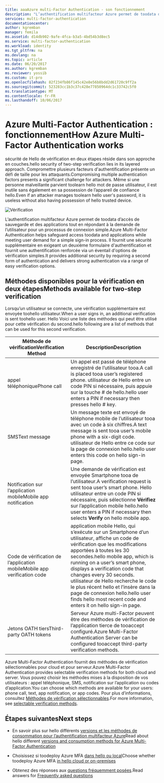 ```yaml
---
title: aaaAzure multi-Factor Authentication - son fonctionnement
description: "L’authentification multifacteur Azure permet de toodata d’accès de sauvegarde et des applications tout en répondant à la demande de l’utilisateur pour un processus de connexion simple. Il fournit une sécurité supplémentaire en exigeant un deuxième formulaire d'authentification et fournit une authentification renforcée via un éventail d'options de vérification simples."
services: multi-factor-authentication
documentationcenter: 
author: kgremban
manager: femila
ms.assetid: d14db902-9afe-4fca-b3a5-4bd54b3d8ec5
ms.service: multi-factor-authentication
ms.workload: identity
ms.tgt_pltfrm: na
ms.devlang: na
ms.topic: article
ms.date: 06/20/2017
ms.author: kgremban
ms.reviewer: yossib
ms.custom: it-pro
ms.openlocfilehash: 82f234fb86f145c42e8e56b8bdd2d61720c9ff2a
ms.sourcegitcommit: 523283cc1b3c37c428e77850964dc1c33742c5f0
ms.translationtype: MT
ms.contentlocale: fr-FR
ms.lasthandoff: 10/06/2017
---
```

# <a name="how-azure-multi-factor-authentication-works"></a><span data-ttu-id="63773-104">Azure Multi-Factor Authentication : fonctionnement</span><span class="sxs-lookup"><span data-stu-id="63773-104">How Azure Multi-Factor Authentication works</span></span>
<span data-ttu-id="63773-105">sécurité de Hello de vérification en deux étapes réside dans son approche en couches.</span><span class="sxs-lookup"><span data-stu-id="63773-105">hello security of two-step verification lies in its layered approach.</span></span> <span data-ttu-id="63773-106">Compromettre plusieurs facteurs d'authentification présente un défi de taille pour les attaquants.</span><span class="sxs-lookup"><span data-stu-id="63773-106">Compromising multiple authentication factors presents a significant challenge for attackers.</span></span> <span data-ttu-id="63773-107">Même si une personne malveillante parvient toolearn hello mot de passe utilisateur, il est inutile sans également en sa possession de l’appareil de confiance hello.</span><span class="sxs-lookup"><span data-stu-id="63773-107">Even if an attacker manages toolearn hello user's password, it is useless without also having possession of hello trusted device.</span></span> 

![Vérification](./media/multi-factor-authentication-how-it-works/howitworks.png)

<span data-ttu-id="63773-109">L’authentification multifacteur Azure permet de toodata d’accès de sauvegarde et des applications tout en répondant à la demande de l’utilisateur pour un processus de connexion simple.</span><span class="sxs-lookup"><span data-stu-id="63773-109">Azure Multi-Factor Authentication helps safeguard access toodata and applications while meeting user demand for a simple sign-in process.</span></span>  <span data-ttu-id="63773-110">Il fournit une sécurité supplémentaire en exigeant un deuxième formulaire d'authentification et fournit une authentification renforcée via un éventail d'options de vérification simples.</span><span class="sxs-lookup"><span data-stu-id="63773-110">It provides additional security by requiring a second form of authentication and delivers strong authentication via a range of easy verification options.</span></span>


## <a name="methods-available-for-two-step-verification"></a><span data-ttu-id="63773-111">Méthodes disponibles pour la vérification en deux étapes</span><span class="sxs-lookup"><span data-stu-id="63773-111">Methods available for two-step verification</span></span>
<span data-ttu-id="63773-112">Lorsqu’un utilisateur se connecte, une vérification supplémentaire est envoyée toohello utilisateur.</span><span class="sxs-lookup"><span data-stu-id="63773-112">When a user signs in, an additional verification is sent toohello user.</span></span>  <span data-ttu-id="63773-113">Hello Voici une liste des méthodes qui peut être utilisé pour cette vérification du second.</span><span class="sxs-lookup"><span data-stu-id="63773-113">hello following are a list of methods that can be used for this second verification.</span></span>

| <span data-ttu-id="63773-114">Méthode de vérification</span><span class="sxs-lookup"><span data-stu-id="63773-114">Verification Method</span></span> | <span data-ttu-id="63773-115">Description</span><span class="sxs-lookup"><span data-stu-id="63773-115">Description</span></span> |
| --- | --- |
| <span data-ttu-id="63773-116">appel téléphonique</span><span class="sxs-lookup"><span data-stu-id="63773-116">Phone call</span></span> |<span data-ttu-id="63773-117">Un appel est passé de téléphone enregistré de l’utilisateur tooa.</span><span class="sxs-lookup"><span data-stu-id="63773-117">A call is placed tooa user’s registered phone.</span></span> <span data-ttu-id="63773-118">utilisateur de Hello entre un code PIN si nécessaire, puis appuie sur la touche # de hello.</span><span class="sxs-lookup"><span data-stu-id="63773-118">hello user enters a PIN if necessary then presses hello # key.</span></span> |
| <span data-ttu-id="63773-119">SMS</span><span class="sxs-lookup"><span data-stu-id="63773-119">Text message</span></span> |<span data-ttu-id="63773-120">Un message texte est envoyé de téléphone mobile de l’utilisateur tooa avec un code à six chiffres.</span><span class="sxs-lookup"><span data-stu-id="63773-120">A text message is sent tooa user’s mobile phone with a six-digit code.</span></span> <span data-ttu-id="63773-121">utilisateur de Hello entre ce code sur la page de connexion hello.</span><span class="sxs-lookup"><span data-stu-id="63773-121">hello user enters this code on hello sign-in page.</span></span> |
| <span data-ttu-id="63773-122">Notification sur l’application mobile</span><span class="sxs-lookup"><span data-stu-id="63773-122">Mobile app notification</span></span> |<span data-ttu-id="63773-123">Une demande de vérification est envoyée Smartphone tooa de l’utilisateur.</span><span class="sxs-lookup"><span data-stu-id="63773-123">A verification request is sent tooa user’s smart phone.</span></span> <span data-ttu-id="63773-124">Hello utilisateur entre un code PIN si nécessaire, puis sélectionne **Vérifiez** sur l’application mobile hello.</span><span class="sxs-lookup"><span data-stu-id="63773-124">hello user enters a PIN if necessary then selects **Verify** on hello mobile app.</span></span> |
| <span data-ttu-id="63773-125">Code de vérification de l’application mobile</span><span class="sxs-lookup"><span data-stu-id="63773-125">Mobile app verification code</span></span> |<span data-ttu-id="63773-126">application mobile Hello, qui s’exécute sur un Smartphone d’un utilisateur, affiche un code de vérification que les modifications apportées à toutes les 30 secondes.</span><span class="sxs-lookup"><span data-stu-id="63773-126">hello mobile app, which is running on a user’s smart phone, displays a verification code that changes every 30 seconds.</span></span> <span data-ttu-id="63773-127">utilisateur de Hello recherche le code le plus récent hello et l’insère dans la page de connexion hello.</span><span class="sxs-lookup"><span data-stu-id="63773-127">hello user finds hello most recent code and enters it on hello sign-in page.</span></span> |
| <span data-ttu-id="63773-128">Jetons OATH tiers</span><span class="sxs-lookup"><span data-stu-id="63773-128">Third-party OATH tokens</span></span> | <span data-ttu-id="63773-129">Serveur Azure multi-Factor peuvent être des méthodes de vérification de l’application tierce de tooaccept configuré.</span><span class="sxs-lookup"><span data-stu-id="63773-129">Azure Multi-Factor Authentication Server can be configured tooaccept third-party verification methods.</span></span> |

<span data-ttu-id="63773-130">Azure Multi-Factor Authentication fournit des méthodes de vérification sélectionnables pour cloud et pour serveur.</span><span class="sxs-lookup"><span data-stu-id="63773-130">Azure Multi-Factor Authentication provides selectable verification methods for both cloud and server.</span></span> <span data-ttu-id="63773-131">Vous pouvez choisir les méthodes mises à la disposition de vos utilisateurs : appel téléphonique, SMS, notification sur l’application ou codes d’application.</span><span class="sxs-lookup"><span data-stu-id="63773-131">You can choose which methods are available for your users: phone call, text, app notification, or app codes.</span></span> <span data-ttu-id="63773-132">Pour plus d’informations, consultez [Méthodes de vérification sélectionnables](multi-factor-authentication-whats-next.md#selectable-verification-methods).</span><span class="sxs-lookup"><span data-stu-id="63773-132">For more information, see [selectable verification methods](multi-factor-authentication-whats-next.md#selectable-verification-methods).</span></span>

## <a name="next-steps"></a><span data-ttu-id="63773-133">Étapes suivantes</span><span class="sxs-lookup"><span data-stu-id="63773-133">Next steps</span></span>

- <span data-ttu-id="63773-134">En savoir plus sur hello différents [versions et les méthodes de consommation pour l’authentification multifacteur Azure](multi-factor-authentication-versions-plans.md)</span><span class="sxs-lookup"><span data-stu-id="63773-134">Read about hello different [versions and consumption methods for Azure Multi-Factor Authentication](multi-factor-authentication-versions-plans.md)</span></span>

- <span data-ttu-id="63773-135">Choisissez si toodeploy Azure MFA [dans hello ou local](multi-factor-authentication-get-started.md)</span><span class="sxs-lookup"><span data-stu-id="63773-135">Choose whether toodeploy Azure MFA [in hello cloud or on-premises](multi-factor-authentication-get-started.md)</span></span>

- <span data-ttu-id="63773-136">Obtenez des réponses aux [questions fréquemment posées](multi-factor-authentication-faq.md).</span><span class="sxs-lookup"><span data-stu-id="63773-136">Read answers for [Frequently asked questions](multi-factor-authentication-faq.md)</span></span>